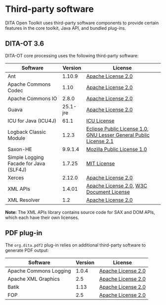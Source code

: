 # Third-party software

DITA Open Toolkit uses third-party software components to provide certain features in the core toolkit, Java API, and bundled plug-ins.

## DITA-OT 3.6

DITA-OT core processing uses the following third-party software:

|Software|Version|License|
|--------|-------|-------|
|Ant|1.10.9|[Apache License 2.0](https://www.apache.org/licenses/LICENSE-2.0)|
|Apache Commons Codec|1.10|[Apache License 2.0](https://www.apache.org/licenses/LICENSE-2.0)|
|Apache Commons IO|2.8.0|[Apache License 2.0](https://www.apache.org/licenses/LICENSE-2.0)|
|Guava|25.1-jre|[Apache License 2.0](https://www.apache.org/licenses/LICENSE-2.0)|
|ICU for Java \(ICU4J\)|61.1|[ICU License](http://source.icu-project.org/repos/icu/icu/tags/release-57-1/LICENSE)|
|Logback Classic Module|1.2.3|[Eclipse Public License 1.0](http://www.eclipse.org/legal/epl-v10.html), [GNU Lesser General Public License 2.1](https://www.gnu.org/licenses/old-licenses/lgpl-2.1.html)|
|Saxon-HE|9.9.1.4|[Mozilla Public License 1.0](https://www.mozilla.org/media/MPL/1.1/index.0c5913925d40.txt)|
|Simple Logging Facade for Java \(SLF4J\)|1.7.25|[MIT License](https://opensource.org/licenses/mit-license.php)|
|Xerces|2.12.0|[Apache License 2.0](https://www.apache.org/licenses/LICENSE-2.0)|
|XML APIs|1.4.01|[Apache License 2.0](https://www.apache.org/licenses/LICENSE-2.0), [W3C Document License](https://www.w3.org/Consortium/Legal/2002/copyright-documents-20021231)|
|XML Resolver|1.2|[Apache License 2.0](https://www.apache.org/licenses/LICENSE-2.0)|

**Note:** The XML APIs library contains source code for SAX and DOM APIs, which each have their own licenses.

## PDF plug-in

The `org.dita.pdf2` plug-in relies on additional third-party software to generate PDF output:

|Software|Version|License|
|--------|-------|-------|
|Apache Commons Logging|1.0.4|[Apache License 2.0](https://www.apache.org/licenses/LICENSE-2.0)|
|Apache XML Graphics|2.5|[Apache License 2.0](https://www.apache.org/licenses/LICENSE-2.0)|
|Batik|1.13|[Apache License 2.0](https://www.apache.org/licenses/LICENSE-2.0)|
|FOP|2.5|[Apache License 2.0](https://www.apache.org/licenses/LICENSE-2.0)|

